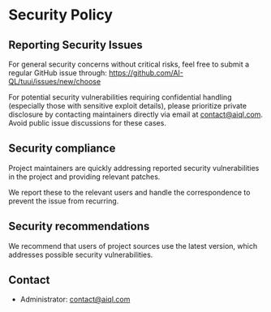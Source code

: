 # Security Policy

## Reporting Security Issues

For general security concerns without critical risks, feel free to submit a regular GitHub issue through: https://github.com/AI-QL/tuui/issues/new/choose

For potential security vulnerabilities requiring confidential handling (especially those with sensitive exploit details), please prioritize private disclosure by contacting maintainers directly via email at <Administrator>contact@aiql.com. Avoid public issue discussions for these cases.

## Security compliance

Project maintainers are quickly addressing reported security vulnerabilities in the project and providing relevant patches.

We report these to the relevant users and handle the correspondence to prevent the issue from recurring.

## Security recommendations

We recommend that users of project sources use the latest version, which addresses possible security vulnerabilities.

## Contact

- Administrator: <Administrator>contact@aiql.com
